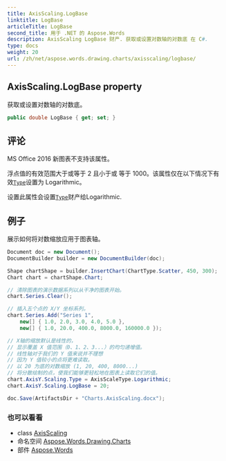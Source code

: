 ```yaml
---
title: AxisScaling.LogBase
linktitle: LogBase
articleTitle: LogBase
second_title: 用于 .NET 的 Aspose.Words
description: AxisScaling LogBase 财产. 获取或设置对数轴的对数底 在 C#.
type: docs
weight: 20
url: /zh/net/aspose.words.drawing.charts/axisscaling/logbase/
---
```

## AxisScaling.LogBase property

获取或设置对数轴的对数底。

```csharp
public double LogBase { get; set; }
```

## 评论

MS Office 2016 新图表不支持该属性。

浮点值的有效范围大于或等于 2 且小于或 等于 1000。该属性仅在以下情况下有效[`Type`](../type/)设置为 Logarithmic。

设置此属性会设置[`Type`](../type/)财产给Logarithmic.

## 例子

展示如何将对数缩放应用于图表轴。

```csharp
Document doc = new Document();
DocumentBuilder builder = new DocumentBuilder(doc);

Shape chartShape = builder.InsertChart(ChartType.Scatter, 450, 300);
Chart chart = chartShape.Chart;

// 清除图表的演示数据系列以从干净的图表开始。
chart.Series.Clear();

// 插入五个点的 X/Y 坐标系列。
chart.Series.Add("Series 1", 
    new[] { 1.0, 2.0, 3.0, 4.0, 5.0 }, 
    new[] { 1.0, 20.0, 400.0, 8000.0, 160000.0 });

// X轴的缩放默认是线性的，
// 显示覆盖 X 值范围（0、1、2、3...）的均匀递增值。
// 线性轴对于我们的 Y 值来说并不理想
// 因为 Y 值较小的点将更难读取。
// 以 20 为底的对数缩放 (1, 20, 400, 8000...)
// 将分散绘制的点，使我们能够更轻松地在图表上读取它们的值。
chart.AxisY.Scaling.Type = AxisScaleType.Logarithmic;
chart.AxisY.Scaling.LogBase = 20;

doc.Save(ArtifactsDir + "Charts.AxisScaling.docx");
```

### 也可以看看

* class [AxisScaling](../)
* 命名空间 [Aspose.Words.Drawing.Charts](../../../aspose.words.drawing.charts/)
* 部件 [Aspose.Words](../../../)
